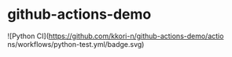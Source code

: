 # github-actions-demo

![Python CI](https://github.com/kkori-n/github-actions-demo/actio
ns/workflows/python-test.yml/badge.svg)